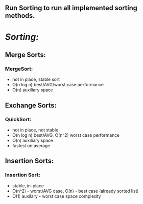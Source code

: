 ## Run Sorting to run all implemented sorting methods.

# *Sorting:*
## Merge Sorts:
### MergeSort:
- not in place, stable sort
- O(n log n) best/AVG/worst case performance
- O(n) auxiliary space

## Exchange Sorts:
### QuickSort:
- not in place, not stable
- O(n log n) best/AVG, O(n^2) worst case performance
- O(n) auxiliary space
- fastest on average

## Insertion Sorts:
### Insertion Sort:
- stable, in-place
- O(n^2) - worst/AVG case, O(n) - best case (already sorted list)
- O(1) auxilary - worst case space complexity

